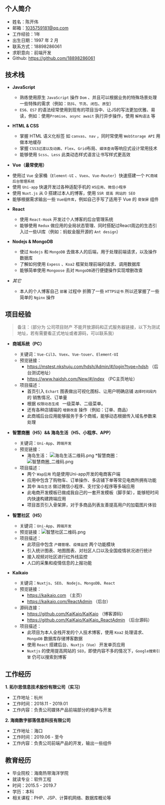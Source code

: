 ## 个人简介
* 姓名：陈开伟
* 邮箱：1035759181@qq.com
* 工作经验：1年
* 出生日期：1997 年 2 月
* 联系方式：18898286061
* 求职意向：前端开发
* Github: https://github.com/18898286061

## 技术栈
* **JavaScript**
  * 熟练使用原生 `JavaScript` 操作 `Dom` 、并且可以根据业务的特殊场景处理一些特殊的需求（例如：`防抖`、`节流`、`闭包`、`原型`）
  * `ES6、ES7` 的语法经常使用到现有的项目当中、让JS的写法更加优雅、易读，例如：使用`Promise`、`async await` 执行异步操作，使用 `解构语法` 等

* **HTML &  CSS**
  
  * 掌握 HTML 语义化标签 如 `canvas`、`nav` ，同时常使用 `WebStorage API` 用做本地缓存
  * 掌握 `CSS3过渡以及动画`、`Flex`、`Grid`布局、`媒体查询`等响应式设计常用技术
  * 能够使用 `Scss`、`Less` 此类动态样式语言让书写样式更高效



* **Vue（最常使用）**
 - 使用过 `Vue` 全家桶（`Element-UI` 、`Vuex`、`Vue-Router`）快速搭建一个 `PC商城后台管理系统`
  - 使用 `Uni-app` 快速开发过各种适配手机的 `H5应用`、`微信小程序`
  - 使用 `Nuxt.js` 从 0 搭建过本人的博客，使用 `SSR 提高 网站的 SEO` 
  - 能够根据需求输出一些 `Vue组件库`，例如自己手写了适用于 Vue 的 `骨架屏` 组件

* **React**
  * 使用 `React-Hook` 开发过个人博客的后台管理系统
  * 能够使用 `Redux` 做应用的全局状态管理、同时搭配过React周边的生态引入过一些UI库（例如：蚂蚁金服开源的 `Ant design`）

* **Nodejs & MongoDB**
  * 使过 `Nodejs` 和 `MongoDB` 去做本人的后端，用于处理前端请求，以及操作数据库
  * 了解如何使用 `Expess` 、`Koa2` 框架处理前端的请求、调用数据库
  * 能够简单使用 `Mongoose` 去对 `MongoDB`进行便捷操作实现增删改查

* *其它*
  * 本人的个人博客自己 `部署` 过程中 折腾了一些 `HTTPS证书`  所以还掌握了一些简单的 `Nginx` 操作

## 项目经验
> 备注：（部分为 公司项目财产 不能开放源码和正式服务器链接，以下为测试地址，若有需要看正式地址或者源码，可以联系我）

- **商城系统（PC）**
  * 关键词：`Vue-Cil3`、`Vuex`、`Vue-touer`、`Element-UI`
  * 预览链接：
    * https://mstest.nkshuju.com/hdsh/Admin/#/login?type=hdsh （后台测试地址）
    * https://www.haidsh.com/New/#/index （PC主页地址）
  * 项目描述：
    * 首页引入 `Echart` 图表做出可视化图标、让用户明确店铺 `选择时间段内`的 销售情况、订单量
    * 根据 `权限动态生成 ` 一级菜单、二级菜单。
    * 还有各种店铺端的 `增删改查` 操作（例如：订单、商品）
    * 此商城后台应用能够服务于多个商城，能够动态根据传入域名参数来处理

- **智慧商圈（H5）&& 海岛生活（H5、小程序、APP）**
  * 关键词：`Uni-App`、`跨端开发`
  * 预览链接：
    * 海岛生活： ![海岛生活二维码.png](https://kaikai-bloga.oss-cn-beijing.aliyuncs.com/markdowmImg/%E6%B5%B7%E5%B2%9B%E7%94%9F%E6%B4%BB%E4%BA%8C%E7%BB%B4%E7%A0%81.png)
    *智慧商圈：![智慧商圈_二维码.png](https://kaikai-bloga.oss-cn-beijing.aliyuncs.com/markdowmImg/%E6%99%BA%E6%85%A7%E5%95%86%E5%9C%88_%E4%BA%8C%E7%BB%B4%E7%A0%81.png)
  * 项目描述：
    * 两个 `Wap应用` 均是使用Uni-app开发的电商客户端
    * 应用中包含了购物车、订单操作、多店铺下单等常见电商所拥有功能
    * 其中 `海岛生活` 做过微信小程序、支付宝小程序等多端应用
    * 此电商开发模板已做成我自己的一套开发模板（脚手架），能够短时间内快速构建跨端应用
    * 项目首页引入骨架屏，对于多商品列表友善提高用户的加载图片体验

- **智慧社区（H5）**
   * 关键词：`Uni-App`、`跨端开发`
   * 预览链接：![智慧社区二维码.png](https://kaikai-bloga.oss-cn-beijing.aliyuncs.com/markdowmImg/%E6%99%BA%E6%85%A7%E7%A4%BE%E5%8C%BA%E4%BA%8C%E7%BB%B4%E7%A0%81.png)
   * 项目描述：
     * 此项目中包含 `户籍管理`、`疫情监控` 两个功能模块
     * 引入统计图表、地图图表、对社区人口以及全国疫情状况进行统计
     * 接入视频对社区进行红外线监控
     * 人口的采集和疫情信息的上报功能

- **Kaikaio**
   * 关键词：`Nuxtjs`、`SEO`、 `Nodejs`、`MongoDB`、`React`
   * 预览链接：
     * https://kaikaio.com （主页）
     * https://kaikaio.com/ReactAdmin （后台）
   * 源码连接：
      * https://github.com/KaiKaio/KaiKaio （博客源码）
      * https://github.com/KaiKaio/KaiKaio_ReactAdmin （后台源码）
   * 项目描述：
     * 此项目为本人全栈开发的个人技术博客，使用 `Koa2` 处理请求、`MongoDB` 数据库存储博客数据
     * 使用 `React` 搭建后台、`Nuxtjs（Vue）` 开发单页应用
     * `Nuxtjs` 的使用提高网站的 `SEO`，即使内容不多的情况下，`Google搜索引擎` 仍可以搜索到博客


## 工作经历
**1. 拓尔思信息技术股份有限公司（实习）**
  * 工作地址：杭州
  * 工作时间：2018.11 - 2019.01
  * 工作内容：负责公司媒体产品前端部分的维护与开发

**2. 海南数字部落信息科技有限公司**
  * 工作地址：海口
  * 工作时间：2019.06 - 至今
  * 工作内容：负责公司前端产品的开发，输出一些组件


## 教育经历
* 毕业院校：海南热带海洋学院
* 就读专业：软件工程
* 时间：2015.5 - 2019.7
* 学历：本科
* 相关课程：PHP、JSP、计算机网络、数据库概论等

